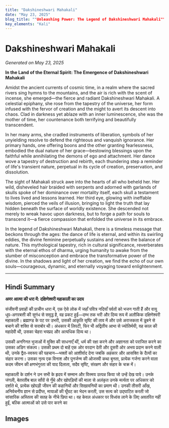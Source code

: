 ```yaml
---
title: "Dakshineshwari Mahakali"
date: "May 23, 2025"
blog_title: ""Unleashing Power: The Legend of Dakshineshwari Mahakali""
key_elements: "Kali"
---
```


# Dakshineshwari Mahakali

*Generated on May 23, 2025*

**In the Land of the Eternal Spirit: The Emergence of Dakshineshwari Mahakali**

Amidst the ancient currents of cosmic time, in a realm where the sacred rivers sing hymns to the mountains, and the air is rich with the scent of incense, she emerged—the fierce and radiant Dakshineshwari Mahakali. A celestial epiphany, she rose from the tapestry of the universe, her form infused with the fervor of creation and the might to avert its descent into chaos. Clad in darkness yet ablaze with an inner luminescence, she was the mother of time, her countenance both terrifying and beautifully transcendent.

In her many arms, she cradled instruments of liberation, symbols of her unyielding resolve to defend the righteous and vanquish ignorance. Her primary hands, one offering boons and the other granting fearlessness, embodied the dual nature of her grace—bestowing blessings upon the faithful while annihilating the demons of ego and attachment. Her dance wove a tapestry of destruction and rebirth, each thundering step a reminder of life's transient nature, perpetual in its cycle of creation, preservation, and dissolution.

The sight of Mahakali struck awe into the hearts of all who beheld her. Her wild, disheveled hair braided with serpents and adorned with garlands of skulls spoke of her dominance over mortality itself, each skull a testament to lives lived and lessons learned. Her third eye, glowing with ineffable wisdom, pierced the veils of illusion, bringing to light the truth that lay hidden beneath the surface of worldly existence. She descended not merely to wreak havoc upon darkness, but to forge a path for souls to transcend it—a fierce compassion that enfolded the universe in its embrace.

In the legend of Dakshineshwari Mahakali, there is a timeless message that beckons through the ages: the dance of life is eternal, and within its swirling eddies, the divine feminine perpetually sustains and renews the balance of nature. This mythological tapestry, rich in cultural significance, reverberates with the eternal ethos of dharma, urging humanity to awake from the slumber of misconception and embrace the transformative power of the divine. In the shadows and light of her creation, we find the echo of our own souls—courageous, dynamic, and eternally voyaging toward enlightenment.

---

## Hindi Summary

**अमर आत्मा की धरा में: दक्षिणेश्वरी महाकाली का उदय**

संजीवनी प्रवाहों की प्राचीन धारा में, एक ऐसे लोक में जहाँ पवित्र नदियाँ पर्वतों को भजन गाती हैं और वायु धूप-अगरबत्ती की सुगंध से समृद्ध है, वह प्रकट हुईं—दम्भ तक भरी और दिव्य रूप में अलौकिक दक्षिणेश्वरी महाकाली। ब्रह्माण्ड के पट पर उभरी, उसकी आकृति सृष्टि की ताव में और उसे अराजकता में डूबने से बचाने की शक्ति से सराबोर थी। अंधकार में लिपटी, फिर भी अद्वितीय आभा से ज्योतिर्मयी, वह काल की महादेवी थी, उसका चेहरा भयप्रद और अत्यधिक दिव्य था।

उसकी अनगिनत भुजाओं में मुक्ति की साधनाएँ थीं, धर्म की रक्षा करने और अज्ञानता को पराजित करने का उसका अडिग संकल्प। उसकी प्रथम दो बाहें एक ओर वरदान देती और दूसरी ओर अभय प्रदान करने वाली थी, उनके द्वैत-स्वरूप की पहचान—भक्तों को आशीर्वाद देना जबकि अहंकार और आसक्ति के दैत्यों का संहार करना। उसका नृत्य एक विनाश और पुनर्जन्म की ओजस्वी कथा बुनता, प्रत्येक गर्जना करने वाला कदम जीवन की क्षणभंगुरता की याद दिलाता, सदैव सृष्टि, संरक्षण और संहार के चक्र में।

महाकाली के दर्शन ने उन सभी के हृदय में सम्मान और विस्मय उत्पन्न किया जो उन्हें देख पाये। उनके जंगली, बेतरतीब बाल साँपों से गुँथे और खोपड़ियों की माला से अलंकृत उनके मर्त्यता पर अधिकार को दर्शाते थे, प्रत्येक खोपड़ी जीवन की कहानियों और सिखावनियों का प्रमाण थी। उनकी तीसरी आँख, अनिर्वचनीय ज्ञान से प्रदीप्त, मायाओं की घूँघट का भेदन करती, उस सत्य को उद्घाटित करती जो सांसारिक अस्तित्व की सतह के नीचे छिपा था। वह केवल अंधकार पर विध्वंस लाने के लिए अवतरित नहीं हुईं, बल्कि आत्माओं को उसे पार करने का

## Images


